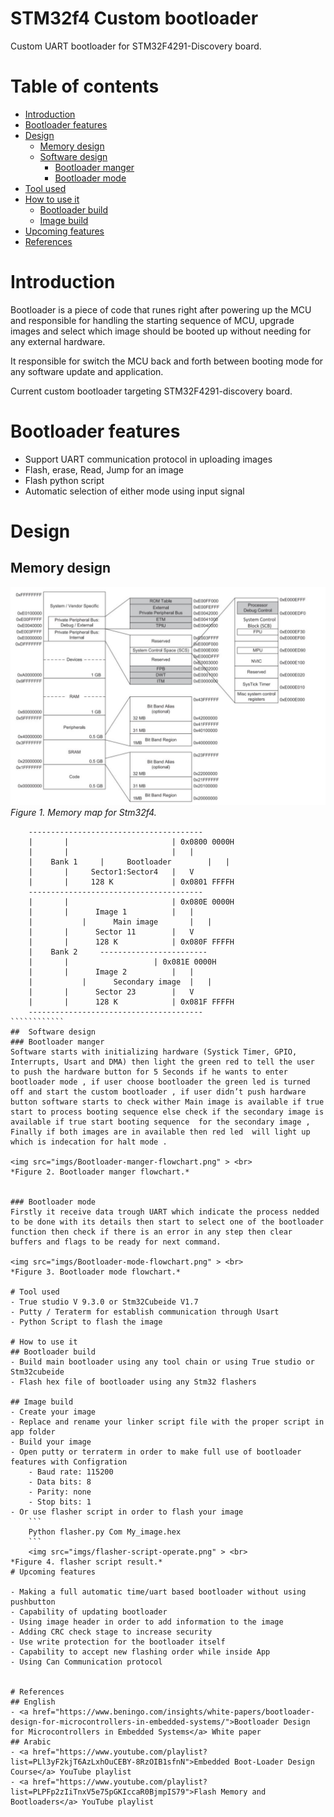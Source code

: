 
# STM32f4 Custom bootloader
Custom UART bootloader for STM32F4291-Discovery board.

# Table of contents
- [Introduction](#introduction)
- [Bootloader features](#bootloader-features)
- [Design](#design)
	- [Memory design](#memory-design)
  	- [Software design](#software-design)
		- [Bootloader manger](#bootloader-manger)
		- [Bootloader mode](#bootloader-mode)
- [Tool used](#tool-used)
- [How to use it](#how-to-use-it)
	- [Bootloader build](#bootloader-build)
	- [Image build](#image-build)
- [Upcoming features](#upcoming-features)
- [References](#references)


# Introduction
Bootloader is a piece of code that runes right after powering up the MCU and responsible for handling the starting sequence of MCU, upgrade images and select which image should be booted up without needing for any external hardware.

It responsible for switch the MCU back and forth between booting mode for any software update and application.

Current custom bootloader targeting STM32F4291-discovery board.

# Bootloader features
- Support UART communication protocol in uploading images
- Flash, erase, Read, Jump for an image 
- Flash python script 
- Automatic selection of either mode using input signal

# Design 
## Memory design 
<img src="imgs/stm32f4-memorymap.png" > <br>
	*Figure 1. Memory map for Stm32f4.*
`````````````
	---------------------------------------
	|		|           		    | 0x0800 0000H
	|		|            			|   |
	|    Bank 1		|     Bootloader  		|   |
	|		|     Sector1:Sector4  	|   V
	|		|     128 K            	| 0x0801 FFFFH
	---------------------------------------
	|		|  						| 0x080E 0000H
	|		|      Image 1      	|   |
	|    		|      Main image	  	|   |
	|		|      Sector 11       	|   V
	|		|      128 K          	| 0x080F FFFFH
	|    Bank 2		------------------------
	|		|               	| 0x081E 0000H
	|		|      Image 2        	|   |
	|    		|      Secondary image	|   |
	|		|      Sector 23       	|   V
	|		|      128 K          	| 0x081F FFFFH
	---------------------------------------
````````````
##  Software design
### Bootloader manger
Software starts with initializing hardware (Systick Timer, GPIO, Interrupts, Usart and DMA) then light the green red to tell the user to push the hardware button for 5 Seconds if he wants to enter bootloader mode , if user choose bootloader the green led is turned off and start the custom bootloader , if user didn’t push hardware button software starts to check wither Main image is available if true start to process booting sequence else check if the secondary image is available if true start booting sequence  for the secondary image , Finally if both images are in available then red led  will light up which is indecation for halt mode .
		
<img src="imgs/Bootloader-manger-flowchart.png" > <br>
*Figure 2. Bootloader manger flowchart.*
			
			
### Bootloader mode 
Firstly it receive data trough UART which indicate the process nedded to be done with its details then start to select one of the bootloader function then check if there is an error in any step then clear buffers and flags to be ready for next command.
		
<img src="imgs/Bootloader-mode-flowchart.png" > <br>
*Figure 3. Bootloader mode flowchart.*

# Tool used
- True studio V 9.3.0 or Stm32Cubeide V1.7 
- Putty / Teraterm for establish communication through Usart
- Python Script to flash the image

# How to use it
## Bootloader build
- Build main bootloader using any tool chain or using True studio or Stm32cubeide
- Flash hex file of bootloader using any Stm32 flashers
	
## Image build
- Create your image
- Replace and rename your linker script file with the proper script in app folder
- Build your image
- Open putty or terraterm in order to make full use of bootloader features with Configration 
	- Baud rate: 115200
	- Data bits: 8
	- Parity: none
	- Stop bits: 1
- Or use flasher script in order to flash your image
	```
	Python flasher.py Com My_image.hex  
	```
	<img src="imgs/flasher-script-operate.png" > <br>
*Figure 4. flasher script result.*
# Upcoming features

- Making a full automatic time/uart based bootloader without using pushbutton
- Capability of updating bootloader 
- Using image header in order to add information to the image
- Adding CRC check stage to increase security 
- Use write protection for the bootloader itself 
- Capability to accept new flashing order while inside App  
- Using Can Communication protocol 


# References
## English
- <a href="https://www.beningo.com/insights/white-papers/bootloader-design-for-microcontrollers-in-embedded-systems/">Bootloader Design for Microcontrollers in Embedded Systems</a> White paper
## Arabic
- <a href="https://www.youtube.com/playlist?list=PLl3yF2kjT6AzLxhOuCEBY-8RzOIB1sfnN">Embedded Boot-Loader Design Course</a> YouTube playlist
- <a href="https://www.youtube.com/playlist?list=PLPFp2zIiTnxV5e75pGKIccaR0BjmpIS79">Flash Memory and Bootloaders</a> YouTube playlist
